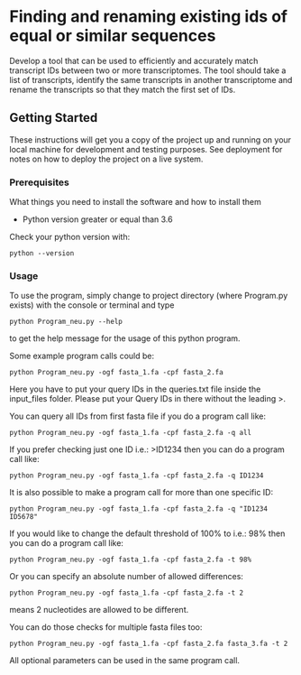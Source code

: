 # Finding and renaming existing ids of equal or similar sequences

Develop a tool that can be used to efficiently and accurately match transcript IDs between two or more transcriptomes. 
The tool should take a list of transcripts, identify the same transcripts in another transcriptome and rename the transcripts so that they match the first set of IDs. 

## Getting Started

These instructions will get you a copy of the project up and running on your local machine for development and testing purposes. See deployment for notes on how to deploy the project on a live system.

### Prerequisites

What things you need to install the software and how to install them
- Python version greater or equal than 3.6

Check your python version with:

```
python --version
```

### Usage

To use the program, simply change to project directory (where Program.py exists) with the console or terminal and
type 

```
python Program_neu.py --help
```

to get the help message for the usage of this python program.

Some example program calls could be:

```
python Program_neu.py -ogf fasta_1.fa -cpf fasta_2.fa
```

Here you have to put your query IDs in the queries.txt file inside the input_files folder.
Please put your Query IDs in there without the leading >.

You can query all IDs from first fasta file if you do a program call like:

```
python Program_neu.py -ogf fasta_1.fa -cpf fasta_2.fa -q all
```

If you prefer checking just one ID i.e.: >ID1234 then you can do a program call like:

```
python Program_neu.py -ogf fasta_1.fa -cpf fasta_2.fa -q ID1234
```

It is also possible to make a program call for more than one specific ID:

```
python Program_neu.py -ogf fasta_1.fa -cpf fasta_2.fa -q "ID1234 ID5678"
```

If you would like to change the default threshold of 100% to i.e.: 98% then you can do a program call like:

```
python Program_neu.py -ogf fasta_1.fa -cpf fasta_2.fa -t 98%
```

Or you can specify an absolute number of allowed differences:

```
python Program_neu.py -ogf fasta_1.fa -cpf fasta_2.fa -t 2
```

means 2 nucleotides are allowed to be different.

You can do those checks for multiple fasta files too:

```
python Program_neu.py -ogf fasta_1.fa -cpf fasta_2.fa fasta_3.fa -t 2
```

All optional parameters can be used in the same program call.